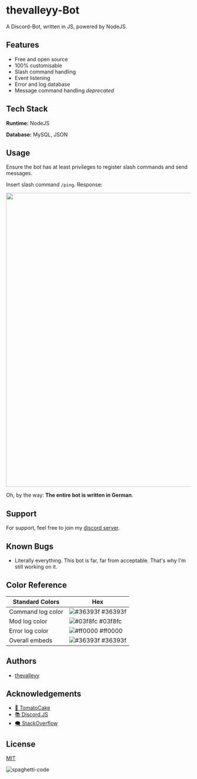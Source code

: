 
# thevalleyy-Bot

A Discord-Bot, written in JS, powered by NodeJS.


## Features

- Free and open source
- 100% customisable
- Slash command handling
- Event listening
- Error and log database
- Message command handling _deprecated_

## Tech Stack

**Runtime:** NodeJS

**Database:** MySQL, JSON



## Usage

Ensure the bot has at least privileges to register slash commands and send messages.

Insert slash command `/ping`. Response: 

<img src="https://i.imgur.com/jOUoRxj.png" width="800" />

Oh, by the way: **The entire bot is written in German**.

## Support

For support, feel free to join my [discord server](https://discord.gg/DkEnwxNqeX).

## Known Bugs
- Literally everything. This bot is far, far from acceptable. That's why I'm still working on it.
## Color Reference

| Standard Colors             | Hex                                                                |
| ----------------- | ------------------------------------------------------------------ |
| Command log color | ![#36393f](https://via.placeholder.com/10/36393f?text=+) #36393f |
| Mod log color | ![#03f8fc](https://via.placeholder.com/10/03f8fc?text=+) #03f8fc |
| Error log color | ![#ff0000](https://via.placeholder.com/10/ff0000?text=+) #ff0000 |
| Overall embeds | ![#36393f](https://via.placeholder.com/10/36393f?text=+) #36393f |


## Authors

- [thevalleyy](https://www.github.com/thevalleyy)


## Acknowledgements

 - [🧠 TomatoCake](https://github.com/DEVTomatoCake)
 - [📚 Discord.JS](https://discord.js.org/#/)
 - [🗨 StackOverflow](https://stackoverflow.com)


## License

[MIT](https://choosealicense.com/licenses/mit/)


![spaghetti-code](https://3ds.eiphax.tech/img/spaghetti.svg)

